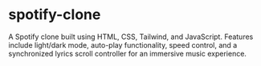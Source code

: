 # spotify-clone
A Spotify clone built using HTML, CSS, Tailwind, and JavaScript. Features include light/dark mode, auto-play functionality, speed control, and a synchronized lyrics scroll controller for an immersive music experience.
